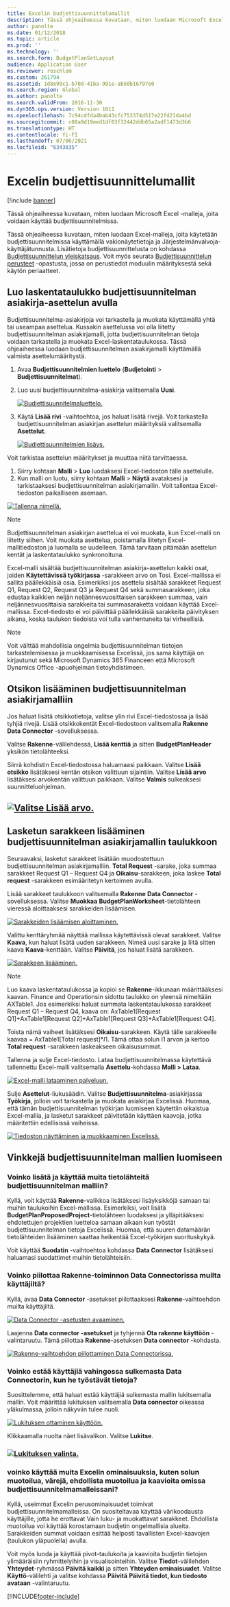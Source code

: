 ```yaml
---
title: Excelin budjettisuunnittelumallit
description: Tässä ohjeaiheessa kuvataan, miten luodaan Microsoft Excel -malleja, joita voidaan käyttää budjettisuunnitelmissa.
author: panolte
ms.date: 01/12/2018
ms.topic: article
ms.prod: ''
ms.technology: ''
ms.search.form: BudgetPlanSetLayout
audience: Application User
ms.reviewer: roschlom
ms.custom: 261794
ms.assetid: 1d8e99c1-b70d-41ba-991e-ab50b16797e0
ms.search.region: Global
ms.author: panolte
ms.search.validFrom: 2016-11-30
ms.dyn365.ops.version: Version 1611
ms.openlocfilehash: 7c94cdfda4bab43cfc753374d517e22fd21da4bd
ms.sourcegitcommit: c08a9d19eed1df03f32442ddb65a2adf1473d3b6
ms.translationtype: HT
ms.contentlocale: fi-FI
ms.lasthandoff: 07/06/2021
ms.locfileid: "6343835"
---
```

# <a name="budget-planning-templates-for-excel"></a>Excelin budjettisuunnittelumallit

[!include [banner](../includes/banner.md)]

Tässä ohjeaiheessa kuvataan, miten luodaan Microsoft Excel -malleja, joita voidaan käyttää budjettisuunnitelmissa.

Tässä ohjeaiheessa kuvataan, miten luodaan Excel-malleja, joita käytetään budjettisuunnitelmissa käyttämällä vakionäytetietoja ja Järjestelmänvalvoja-käyttäjätunnusta. Lisätietoja budjettisuunnittelusta on kohdassa [Budjettisuunnittelun yleiskatsaus](budget-planning-overview-configuration.md). Voit myös seurata [Budjettisuunnittelun perusteet](budget-plan.md) -opastusta, jossa on perustiedot moduulin määrityksestä sekä käytön periaatteet.

## <a name="generate-a-worksheet-using-budget-plan-document-layout"></a>Luo laskentataulukko budjettisuunnitelman asiakirja-asettelun avulla

Budjettisuunnitelma-asiakirjoja voi tarkastella ja muokata käyttämällä yhtä tai useampaa asettelua. Kussakin asettelussa voi olla liitetty budjettisuunnitelman asiakirjamalli, jotta budjettisuunnitelman tietoja voidaan tarkastella ja muokata Excel-laskentataulukossa. Tässä ohjeaiheessa luodaan budjettisuunnitelman asiakirjamalli käyttämällä valmista asettelumääritystä. 

1. Avaa **Budjettisuunnitelmien luettelo** (**Budjetointi** &gt; **Budjettisuunnitelmat**). 
2. Luo uusi budjettisuunnitelma-asiakirja valitsemalla **Uusi**. 

   [![Budjettisuunnitelmaluettelo.](./media/bpt11-1024x552.png)](./media/bpt11.png) 

3. Käytä **Lisää rivi** -vaihtoehtoa, jos haluat lisätä rivejä. Voit tarkastella budjettisuunnitelman asiakirjan asettelun määrityksiä valitsemalla **Asettelut**. 

   [![Budjettisuunnitelmien lisäys.](./media/bpt2-1024x274.png)](./media/bpt2.png) 

Voit tarkistaa asettelun määritykset ja muuttaa niitä tarvittaessa. 
1. Siirry kohtaan **Malli** &gt; **Luo** luodaksesi Excel-tiedoston tälle asettelulle. 
2. Kun malli on luotu, siirry kohtaan **Malli** &gt; **Näytä** avataksesi ja tarkistaaksesi budjettisuunnitelman asiakirjamallin. Voit tallentaa Excel-tiedoston paikalliseen asemaan. 

[![Tallenna nimellä.](./media/bpt3-1024x545.png)](./media/bpt3.png)

> [!NOTE] 
> Budjettisuunnitelman asiakirjan asettelua ei voi muokata, kun Excel-malli on liitetty siihen. Voit muokata asettelua, poistamalla liitetyn Excel-mallitiedoston ja luomalla se uudelleen. Tämä tarvitaan pitämään asettelun kentät ja laskentataulukko synkronoituna. 

Excel-malli sisältää budjettisuunnitelman asiakirja-asettelun kaikki osat, joiden **Käytettävissä työkirjassa** -sarakkeen arvo on Tosi. Excel-mallissa ei sallita päällekkäisiä osia. Esimerkiksi jos asettelu sisältää sarakkeet Request Q1, Request Q2, Request Q3 ja Request Q4 sekä summasarakkeen, joka edustaa kaikkien neljän neljännesvuosittaisen sarakkeen summaa, vain neljännesvuosittaisia sarakkeita tai summasaraketta voidaan käyttää Excel-mallissa. Excel-tiedosto ei voi päivittää päällekkäisiä sarakkeita päivityksen aikana, koska taulukon tiedoista voi tulla vanhentuneita tai virheellisiä.

> [!NOTE] 
> Voit välttää mahdollisia ongelmia budjettisuunnitelman tietojen tarkastelemisessa ja muokkaamisessa Excelissä, jos sama käyttäjä on kirjautunut sekä Microsoft Dynamics 365 Financeen että Microsoft Dynamics Office -apuohjelman tietoyhdistimeen.

## <a name="add-a-header-to-budget-plan-document-template"></a>Otsikon lisääminen budjettisuunnitelman asiakirjamalliin
Jos haluat lisätä otsikkotietoja, valitse ylin rivi Excel-tiedostossa ja lisää tyhjiä rivejä. Lisää otsikkokentät Excel-tiedostoon valitsemalla **Rakenne** **Data Connector** -sovelluksessa.

Valitse **Rakenne**-välilehdessä, **Lisää kenttiä** ja sitten **BudgetPlanHeader** yksikön tietolähteeksi.

Siirrä kohdistin Excel-tiedostossa haluamaasi paikkaan. Valitse **Lisää otsikko** lisätäksesi kentän otsikon valittuun sijaintiin. Valitse **Lisää arvo** lisätäksesi arvokentän valittuun paikkaan. Valitse **Valmis** sulkeaksesi suunnitteluohjelman.

## <a name="select-add-valuemediabpt7png"></a>[![Valitse Lisää arvo.](./media/bpt7.png)](./media/bpt7.png)

## <a name="add-a-calculated-column-to-budget-plan-document-template-table"></a>Lasketun sarakkeen lisääminen budjettisuunnitelman asiakirjamallin taulukkoon

Seuraavaksi, lasketut sarakkeet lisätään muodostettuun budjettisuunnitelman asiakirjamalliin. **Total Request** -sarake, joka summaa sarakkeet Request Q1 – Request Q4 ja **Oikaisu**-sarakkeen, joka laskee **Total request** -sarakkeen esimääritetyn kertoimen avulla.

Lisää sarakkeet taulukkoon valitsemalla **Rakenne** **Data Connector** -sovelluksessa. Valitse **Muokkaa** **BudgetPlanWorksheet**-tietolähteen vieressä aloittaaksesi sarakkeiden lisäämisen.

[![Sarakkeiden lisäämisen aloittaminen.](./media/bpt8-1024x301.png)](./media/bpt8.png) 

Valittu kenttäryhmää näyttää mallissa käytettävissä olevat sarakkeet. Valitse **Kaava**, kun haluat lisätä uuden sarakkeen. Nimeä uusi sarake ja liitä sitten kaava **Kaava**-kenttään. Valitse **Päivitä**, jos haluat lisätä sarakkeen.

[![Sarakkeen lisääminen.](./media/bpt12-1024x565.png)](./media/bpt12.png)

> [!NOTE] 
> Luo kaava laskentataulukossa ja kopioi se **Rakenne**-ikkunaan määrittääksesi kaavan. Finance and Operationsin sidottu taulukko on yleensä nimeltään AXTable1. Jos esimerkiksi haluat summata laskentataulukossa sarakkeet Request Q1 – Request Q4, kaava on: AxTable1\[Request Q1\]+AxTable1\[Request Q2\]+AxTable1\[Request Q3\]+AxTable1\[Request Q4\].

Toista nämä vaiheet lisätäksesi **Oikaisu**-sarakkeen. Käytä tälle sarakkeelle kaavaa = AxTable1\[Total request\]\*$I$1. Tämä ottaa solun I1 arvon ja kertoo **Total request** -sarakkeen laskeakseen oikaisusummat.

Tallenna ja sulje Excel-tiedosto. Lataa budjettisuunnitelmassa käytettävä tallennettu Excel-malli valitsemalla **Asettelu**-kohdassa **Malli &gt; Lataa**. 

[![Excel-malli lataaminen palveluun.](./media/bpt10-1024x352.png)](./media/bpt10.png) 

Sulje **Asettelut**-liukusäädin. Valitse **Budjettisuunnitelma**-asiakirjassa **Työkirja**, jolloin voit tarkastella ja muokata asiakirjaa Excelissä. Huomaa, että tämän budjettisuunnitelman työkirjan luomiseen käytettiin oikaistua Excel-mallia, ja lasketut sarakkeet päivitetään käyttäen kaavoja, jotka määritettiin edellisissä vaiheissa. 

[![Tiedoston näyttäminen ja muokkaaminen Excelissä.](./media/bpt111-1024x431.png)](./media/bpt111.png)

## <a name="tips--tricks-for-creating-budget-plan-templates"></a>Vinkkejä budjettisuunnitelman mallien luomiseen
### <a name="can-i-add-and-use-additional-data-sources-to-a-budget-plan-template"></a>Voinko lisätä ja käyttää muita tietolähteitä budjettisuunnitelman malliin?

Kyllä, voit käyttää **Rakenne**-valikkoa lisätäksesi lisäyksikköjä samaan tai muihin taulukoihin Excel-mallissa. Esimerkiksi, voit lisätä **BudgetPlanProposedProject**-tietolähteen luodaksesi ja ylläpitääksesi ehdotettujen projektien luetteloa samaan aikaan kun työstät budjettisuunnitelman tietoja Excelissä. Huomaa, että suuren datamäärän tietolähteiden lisääminen saattaa heikentää Excel-työkirjan suorituskykyä. 

Voit käyttää **Suodatin** -vaihtoehtoa kohdassa **Data Connector** lisätäksesi haluamasi suodattimet muihin tietolähteisiin.

### <a name="can-i-hide-the-design-option-in-the-data-connector-for-other-users"></a>Voinko piilottaa Rakenne-toiminnon Data Connectorissa muilta käyttäjiltä?

Kyllä, avaa **Data Connector** -asetukset piilottaaksesi **Rakenne**-vaihtoehdon muilta käyttäjiltä.

[![Data Connector -asetusten avaaminen.](./media/bpt13-1024x565.png)](./media/bpt13.png)

Laajenna **Data connector -asetukset** ja tyhjennä **Ota rakenne käyttöön** -valintaruutu. Tämä piilottaa **Rakenne**-asetuksen **Data connector** -kohdasta.

[![Rakenne-vaihtoehdon piilottaminen Data Connectorissa.](./media/bpt14-1024x592.png)](./media/bpt14.png)

### <a name="can-i-prevent-users-from-accidently-closing-the-data-connector-while-working-with-data"></a>Voinko estää käyttäjiä vahingossa sulkemasta Data Connectorin, kun he työstävät tietoja?

Suosittelemme, että haluat estää käyttäjiä sulkemasta mallin lukitsemalla mallin. Voit määrittää lukituksen valitsemalla **Data connector** oikeassa yläkulmassa, jolloin näkyviin tulee nuoli. 

[![Lukituksen ottaminen käyttöön.](./media/bpt15-1024x285.png)](./media/bpt15.png) 

Klikkaamalla nuolta näet lisävalikon. Valitse **Lukitse**.

### <a name="select-lockmediabpt16png"></a>[![Lukituksen valinta.](./media/bpt16-1024x614.png)](./media/bpt16.png)

### <a name="can-i-use-other-excel-features-like-cell-formatting-colors-conditional-formatting-and-charts-with-my-budget-plan-templates"></a>voinko käyttää muita Excelin ominaisuuksia, kuten solun muotoilua, värejä, ehdollista muotoilua ja kaavioita omissa budjettisuunnitelmamalleissani?

Kyllä, useimmat Excelin perusominaisuudet toimivat budjettisuunnitelmamalleissa. On suositeltavaa käyttää värikoodausta käyttäjille, jotta he erottavat Vain luku- ja muokattavat sarakkeet. Ehdollista muotoilua voi käyttää korostamaan budjetin ongelmallisia alueita. Sarakkeiden summat voidaan esittää helposti tavallisten Excel-kaavojen (taulukon yläpuolella) avulla.

Voit myös luoda ja käyttää pivot-taulukoita ja kaavioita budjetin tietojen ylimääräisiin ryhmittelyihin ja visualisointeihin. Valitse **Tiedot**-välilehden **Yhteydet**-ryhmässä **Päivitä kaikki** ja sitten **Yhteyden ominaisuudet**. Valitse **Käyttö**-välilehti ja valitse kohdassa **Päivitä** **Päivitä tiedot, kun tiedosto avataan** -valintaruutu. 





[!INCLUDE[footer-include](../../includes/footer-banner.md)]